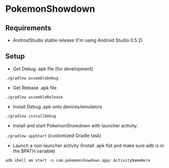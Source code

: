 PokemonShowdown
===============

## Requirements

* AndroidStudio stable release (I'm using Android Studio 0.5.2)

## Setup

* Get Debug .apk file (for development)

`./gradlew assembleDebug`

* Get Release .apk file 

`./gradlew assembleRelease`

* Install Debug .apk onto devices/emulators

`./gradlew installDebug`

* Install and start PokemonShowdown with launcher activity:

`./gradlew appStart` (customized Gradle task)

* Launch a non-launcher activity (Install .apk fist and make sure adb is in the $PATH variable)

`adb shell am start -n com.pokemonshowdown.app/.ActivityNameHere`
